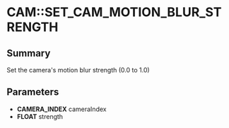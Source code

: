 # CAM::SET_CAM_MOTION_BLUR_STRENGTH

## Summary
Set the camera's motion blur strength (0.0 to 1.0)

## Parameters
* **CAMERA_INDEX** cameraIndex
* **FLOAT** strength